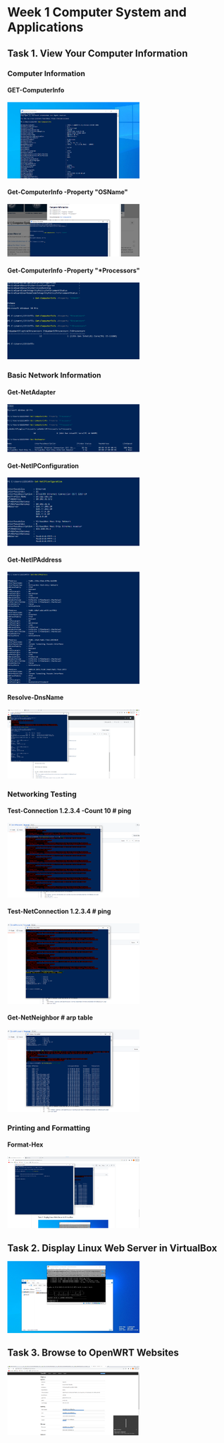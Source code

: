 # Week 1 Computer System and Applications

## Task 1. View Your Computer Information 

### Computer Information
#### GET-ComputerInfo
<img
  src="https://github.com/ZainAHussain/Journal/blob/main/Annotation%202023-03-08%20113629.png"
  alt="Alt text"
  title="Optional title"
  style="display: inline-block; margin: 0 auto; max-width: 300px">

#### Get-ComputerInfo -Property "OSName"
<img
  src="https://github.com/ZainAHussain/Journal/blob/main/Annotation%202023-03-08%20113545.png"
  alt="Alt text"
  title="Optional title"
  style="display: inline-block; margin: 0 auto; max-width: 300px">
  
  #### Get-ComputerInfo -Property "*Processors"
  <img
  src="https://github.com/ZainAHussain/Journal/blob/main/Annotation%202023-03-08%20113954.png"
  alt="Alt text"
  title="Optional title"
  style="display: inline-block; margin: 0 auto; max-width: 300px">

### Basic Network Information

#### Get-NetAdapter 
<img
  src="https://github.com/ZainAHussain/Journal/blob/main/Annotation%202023-03-08%20114036.png"
  alt="Alt text"
  title="Optional title"
  style="display: inline-block; margin: 0 auto; max-width: 300px">

#### Get-NetIPConfiguration
<img
  src="https://github.com/ZainAHussain/Journal/blob/main/Annotation%202023-03-08%20114122.png"
  alt="Alt text"
  title="Optional title"
  style="display: inline-block; margin: 0 auto; max-width: 300px">
  
  #### Get-NetIPAddress
  <img
  src="https://github.com/ZainAHussain/Journal/blob/main/Annotation%202023-03-08%20114156.png"
  alt="Alt text"
  title="Optional title"
  style="display: inline-block; margin: 0 auto; max-width: 300px">
  
  #### Resolve-DnsName
  <img
  src="https://github.com/ZainAHussain/Journal/blob/main/Screenshot%202023-03-15%20100833.png"
  alt="Alt text"
  title="Optional title"
  style="display: inline-block; margin: 0 auto; max-width: 300px">
  

### Networking Testing
  #### Test-Connection 1.2.3.4 -Count 10 # ping
  <img
  src="https://github.com/ZainAHussain/Journal/blob/main/Screenshot%202023-03-15%20101751.png"
  alt="Alt text"
  title="Optional title"
  style="display: inline-block; margin: 0 auto; max-width: 300px">
  
 #### Test-NetConnection 1.2.3.4 # ping
<img
  src="https://github.com/ZainAHussain/Journal/blob/main/Screenshot%202023-03-15%20102300.png"
  alt="Alt text"
  title="Optional title"
  style="display: inline-block; margin: 0 auto; max-width: 300px">
  
  #### Get-NetNeighbor # arp table
 <img
  src="https://github.com/ZainAHussain/Journal/blob/main/Screenshot%202023-03-15%20102433.png"
  alt="Alt text"
  title="Optional title"
  style="display: inline-block; margin: 0 auto; max-width: 300px">

### Printing and Formatting
  #### Format-Hex
  <img
  src="https://github.com/ZainAHussain/Journal/blob/main/Screenshot%202023-03-15%20103240.png"
  alt="Alt text"
  title="Optional title"
  style="display: inline-block; margin: 0 auto; max-width: 300px">


## Task 2. Display Linux Web Server in VirtualBox
<img
  src="https://github.com/ZainAHussain/Journal/blob/main/Annotation%202023-03-08%20121244.png"
  alt="Alt text"
  title="Optional title"
  style="display: inline-block; margin: 0 auto; max-width: 300px">
  
## Task 3. Browse to OpenWRT Websites
<img
  src="https://github.com/ZainAHussain/Journal/blob/main/Annotation%202023-03-08%20123150.png"
  alt="Alt text"
  title="Optional title"
  style="display: inline-block; margin: 0 auto; max-width: 300px">




